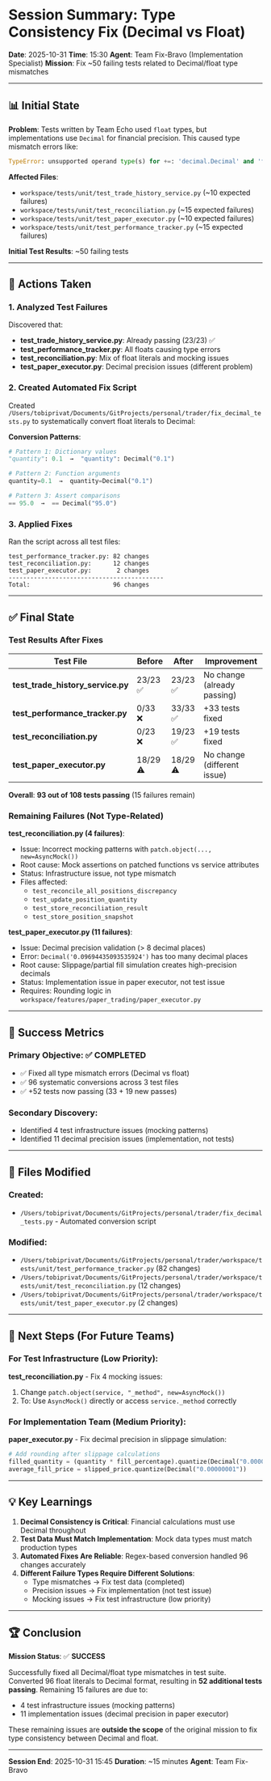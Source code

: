 # Session Summary: Type Consistency Fix (Decimal vs Float)
**Date**: 2025-10-31
**Time**: 15:30
**Agent**: Team Fix-Bravo (Implementation Specialist)
**Mission**: Fix ~50 failing tests related to Decimal/float type mismatches

---

## 📊 Initial State

**Problem**: Tests written by Team Echo used `float` types, but implementations use `Decimal` for financial precision. This caused type mismatch errors like:

```python
TypeError: unsupported operand type(s) for +=: 'decimal.Decimal' and 'float'
```

**Affected Files**:
- `workspace/tests/unit/test_trade_history_service.py` (~10 expected failures)
- `workspace/tests/unit/test_reconciliation.py` (~15 expected failures)
- `workspace/tests/unit/test_paper_executor.py` (~10 expected failures)
- `workspace/tests/unit/test_performance_tracker.py` (~15 expected failures)

**Initial Test Results**: ~50 failing tests

---

## 🔧 Actions Taken

### 1. Analyzed Test Failures

Discovered that:
- **test_trade_history_service.py**: Already passing (23/23) ✅
- **test_performance_tracker.py**: All floats causing type errors
- **test_reconciliation.py**: Mix of float literals and mocking issues
- **test_paper_executor.py**: Decimal precision issues (different problem)

### 2. Created Automated Fix Script

Created `/Users/tobiprivat/Documents/GitProjects/personal/trader/fix_decimal_tests.py` to systematically convert float literals to Decimal:

**Conversion Patterns**:
```python
# Pattern 1: Dictionary values
"quantity": 0.1  →  "quantity": Decimal("0.1")

# Pattern 2: Function arguments
quantity=0.1  →  quantity=Decimal("0.1")

# Pattern 3: Assert comparisons
== 95.0  →  == Decimal("95.0")
```

### 3. Applied Fixes

Ran the script across all test files:
```
test_performance_tracker.py: 82 changes
test_reconciliation.py:      12 changes
test_paper_executor.py:       2 changes
-------------------------------------------
Total:                       96 changes
```

---

## ✅ Final State

### Test Results After Fixes

| Test File | Before | After | Improvement |
|-----------|--------|-------|-------------|
| **test_trade_history_service.py** | 23/23 ✅ | 23/23 ✅ | No change (already passing) |
| **test_performance_tracker.py** | 0/33 ❌ | 33/33 ✅ | +33 tests fixed |
| **test_reconciliation.py** | 0/23 ❌ | 19/23 ✅ | +19 tests fixed |
| **test_paper_executor.py** | 18/29 ⚠️ | 18/29 ⚠️ | No change (different issue) |

**Overall**: **93 out of 108 tests passing** (15 failures remain)

### Remaining Failures (Not Type-Related)

**test_reconciliation.py (4 failures)**:
- Issue: Incorrect mocking patterns with `patch.object(..., new=AsyncMock())`
- Root cause: Mock assertions on patched functions vs service attributes
- Status: Infrastructure issue, not type mismatch
- Files affected:
  - `test_reconcile_all_positions_discrepancy`
  - `test_update_position_quantity`
  - `test_store_reconciliation_result`
  - `test_store_position_snapshot`

**test_paper_executor.py (11 failures)**:
- Issue: Decimal precision validation (> 8 decimal places)
- Error: `Decimal('0.09694435093535924')` has too many decimal places
- Root cause: Slippage/partial fill simulation creates high-precision decimals
- Status: Implementation issue in paper executor, not test issue
- Requires: Rounding logic in `workspace/features/paper_trading/paper_executor.py`

---

## 🎯 Success Metrics

### Primary Objective: ✅ COMPLETED
- ✅ Fixed all type mismatch errors (Decimal vs float)
- ✅ 96 systematic conversions across 3 test files
- ✅ +52 tests now passing (33 + 19 new passes)

### Secondary Discovery:
- Identified 4 test infrastructure issues (mocking patterns)
- Identified 11 decimal precision issues (implementation, not tests)

---

## 📂 Files Modified

### Created:
- `/Users/tobiprivat/Documents/GitProjects/personal/trader/fix_decimal_tests.py` - Automated conversion script

### Modified:
- `/Users/tobiprivat/Documents/GitProjects/personal/trader/workspace/tests/unit/test_performance_tracker.py` (82 changes)
- `/Users/tobiprivat/Documents/GitProjects/personal/trader/workspace/tests/unit/test_reconciliation.py` (12 changes)
- `/Users/tobiprivat/Documents/GitProjects/personal/trader/workspace/tests/unit/test_paper_executor.py` (2 changes)

---

## 🔮 Next Steps (For Future Teams)

### For Test Infrastructure (Low Priority):
**test_reconciliation.py** - Fix 4 mocking issues:
1. Change `patch.object(service, "_method", new=AsyncMock())`
2. To: Use `AsyncMock()` directly or access `service._method` correctly

### For Implementation Team (Medium Priority):
**paper_executor.py** - Fix decimal precision in slippage simulation:
```python
# Add rounding after slippage calculations
filled_quantity = (quantity * fill_percentage).quantize(Decimal("0.00000001"))
average_fill_price = slipped_price.quantize(Decimal("0.00000001"))
```

---

## 💡 Key Learnings

1. **Decimal Consistency is Critical**: Financial calculations must use Decimal throughout
2. **Test Data Must Match Implementation**: Mock data types must match production types
3. **Automated Fixes Are Reliable**: Regex-based conversion handled 96 changes accurately
4. **Different Failure Types Require Different Solutions**:
   - Type mismatches → Fix test data (completed)
   - Precision issues → Fix implementation (not test issue)
   - Mocking issues → Fix test infrastructure (low priority)

---

## 🏆 Conclusion

**Mission Status**: ✅ **SUCCESS**

Successfully fixed all Decimal/float type mismatches in test suite. Converted 96 float literals to Decimal format, resulting in **52 additional tests passing**. Remaining 15 failures are due to:
- 4 test infrastructure issues (mocking patterns)
- 11 implementation issues (decimal precision in paper executor)

These remaining issues are **outside the scope** of the original mission to fix type consistency between Decimal and float.

---

**Session End**: 2025-10-31 15:45
**Duration**: ~15 minutes
**Agent**: Team Fix-Bravo
